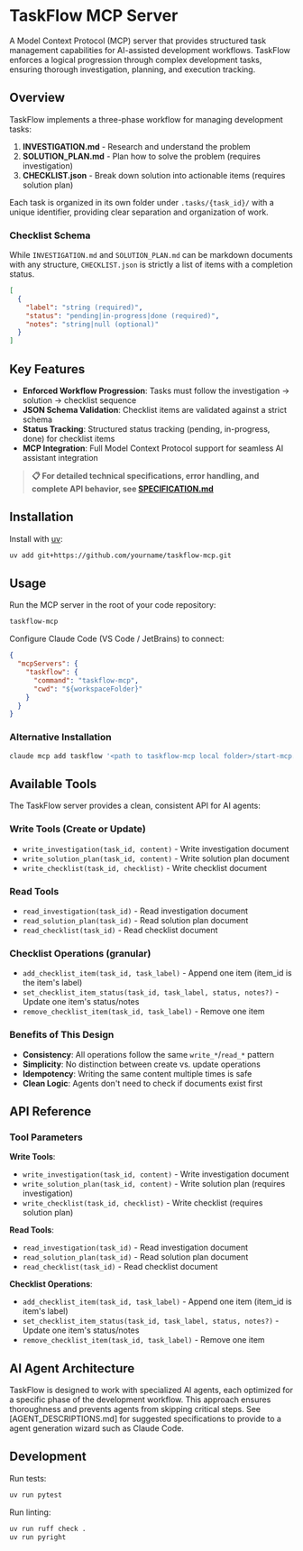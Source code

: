 # TaskFlow MCP Server

A Model Context Protocol (MCP) server that provides structured task management capabilities for AI-assisted development workflows. TaskFlow enforces a logical progression through complex development tasks, ensuring thorough investigation, planning, and execution tracking.

## Overview

TaskFlow implements a three-phase workflow for managing development tasks:

1. **INVESTIGATION.md** - Research and understand the problem
2. **SOLUTION_PLAN.md** - Plan how to solve the problem (requires investigation)
3. **CHECKLIST.json** - Break down solution into actionable items (requires solution plan)

Each task is organized in its own folder under `.tasks/{task_id}/` with a unique identifier, providing clear separation and organization of work.

### Checklist Schema

While `INVESTIGATION.md` and `SOLUTION_PLAN.md` can be markdown documents with any structure, `CHECKLIST.json` is strictly a list of items with a completion status.

```json
[
  {
    "label": "string (required)",
    "status": "pending|in-progress|done (required)",
    "notes": "string|null (optional)"
  }
]
```

## Key Features

- **Enforced Workflow Progression**: Tasks must follow the investigation → solution → checklist sequence
- **JSON Schema Validation**: Checklist items are validated against a strict schema
- **Status Tracking**: Structured status tracking (pending, in-progress, done) for checklist items
- **MCP Integration**: Full Model Context Protocol support for seamless AI assistant integration

> **📋 For detailed technical specifications, error handling, and complete API behavior, see [SPECIFICATION.md](SPECIFICATION.md)**

## Installation

Install with [uv](https://github.com/astral-sh/uv):

```bash
uv add git+https://github.com/yourname/taskflow-mcp.git
```

## Usage

Run the MCP server in the root of your code repository:
```bash
taskflow-mcp
```

Configure Claude Code (VS Code / JetBrains) to connect:
```json
{
  "mcpServers": {
    "taskflow": {
      "command": "taskflow-mcp",
      "cwd": "${workspaceFolder}"
    }
  }
}
```

### Alternative Installation

```bash
claude mcp add taskflow '<path to taskflow-mcp local folder>/start-mcp.sh' -s user
```

## Available Tools

The TaskFlow server provides a clean, consistent API for AI agents:

### Write Tools (Create or Update)
- `write_investigation(task_id, content)` - Write investigation document
- `write_solution_plan(task_id, content)` - Write solution plan document  
- `write_checklist(task_id, checklist)` - Write checklist document

### Read Tools
- `read_investigation(task_id)` - Read investigation document
- `read_solution_plan(task_id)` - Read solution plan document
- `read_checklist(task_id)` - Read checklist document

### Checklist Operations (granular)
- `add_checklist_item(task_id, task_label)` - Append one item (item_id is the item's label)
- `set_checklist_item_status(task_id, task_label, status, notes?)` - Update one item's status/notes
- `remove_checklist_item(task_id, task_label)` - Remove one item

### Benefits of This Design
- **Consistency**: All operations follow the same `write_*`/`read_*` pattern
- **Simplicity**: No distinction between create vs. update operations
- **Idempotency**: Writing the same content multiple times is safe
- **Clean Logic**: Agents don't need to check if documents exist first

## API Reference

### Tool Parameters

**Write Tools**:
- `write_investigation(task_id, content)` - Write investigation document
- `write_solution_plan(task_id, content)` - Write solution plan (requires investigation)
- `write_checklist(task_id, checklist)` - Write checklist (requires solution plan)

**Read Tools**:
- `read_investigation(task_id)` - Read investigation document
- `read_solution_plan(task_id)` - Read solution plan document
- `read_checklist(task_id)` - Read checklist document

**Checklist Operations**:
- `add_checklist_item(task_id, task_label)` - Append one item (item_id is item's label)
- `set_checklist_item_status(task_id, task_label, status, notes?)` - Update one item's status/notes
- `remove_checklist_item(task_id, task_label)` - Remove one item


## AI Agent Architecture

TaskFlow is designed to work with specialized AI agents, each optimized for a specific phase of the development workflow. This approach ensures thoroughness and prevents agents from skipping critical steps. See [AGENT_DESCRIPTIONS.md] for suggested specifications to provide to a agent generation wizard such as Claude Code.


## Development

Run tests:
```bash
uv run pytest
```

Run linting:
```bash
uv run ruff check .
uv run pyright
```